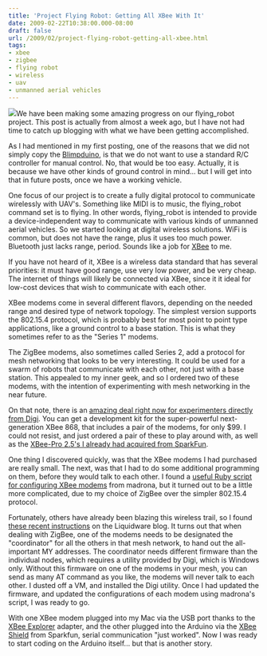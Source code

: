 ```yaml
---
title: 'Project Flying Robot: Getting All XBee With It'
date: 2009-02-22T10:38:00.000-08:00
draft: false
url: /2009/02/project-flying-robot-getting-all-xbee.html
tags: 
- xbee
- zigbee
- flying robot
- wireless
- uav
- unmanned aerial vehicles
---
```


[![](http://4.bp.blogspot.com/_SgxaAaUGqzY/SaGtHgTCZeI/AAAAAAAABto/oQ4rSOtEeZs/s200/IMG_0609.JPG)](http://4.bp.blogspot.com/_SgxaAaUGqzY/SaGtHgTCZeI/AAAAAAAABto/oQ4rSOtEeZs/s1600-h/IMG_0609.JPG)We have been making some amazing progress on our flying\_robot project. This post is actually from almost a week ago, but I have not had time to catch up blogging with what we have been getting accomplished.  
  
As I had mentioned in my first posting, one of the reasons that we did not simply copy the [Blimpduino](http://diydrones.com/profiles/blog/show?id=705844%3ABlogPost%3A44817), is that we do not want to use a standard R/C controller for manual control. No, that would be too easy. Actually, it is because we have other kinds of ground control in mind... but I will get into that in future posts, once we have a working vehicle.  
  
One focus of our project is to create a fully digital protocol to communicate wirelessly with UAV's. Something like MIDI is to music, the flying\_robot command set is to flying. In other words, flying\_robot is intended to provide a device-independent way to communicate with various kinds of unmanned aerial vehicles. So we started looking at digital wireless solutions. WiFi is common, but does not have the range, plus it uses too much power. Bluetooth just lacks range, period. Sounds like a job for [XBee](http://www.digi.com/technology/rf-articles/wireless-zigbee.jsp) to me.  
  
If you have not heard of it, XBee is a wireless data standard that has several priorities: it must have good range, use very low power, and be very cheap. The internet of things will likely be connected via XBee, since it it ideal for low-cost devices that wish to communicate with each other.  
  
XBee modems come in several different flavors, depending on the needed range and desired type of network topology. The simplest version supports the 802.15.4 protocol, which is probably best for most point to point type applications, like a ground control to a base station. This is what they sometimes refer to as the "Series 1" modems.  
  
The ZigBee modems, also sometimes called Series 2, add a protocol for mesh networking that looks to be very interesting. It could be used for a swarm of robots that communicate with each other, not just with a base station. This appealed to my inner geek, and so I ordered two of these modems, with the intention of experimenting with mesh networking in the near future.  
  
On that note, there is an [amazing deal right now for experimenters directly from Digi](http://www.digi.com/products/wireless/point-multipoint/xbee-pro-868.jsp). You can get a development kit for the super-powerful next-generation XBee 868, that includes a pair of the modems, for only $99. I could not resist, and just ordered a pair of these to play around with, as well as the [XBee-Pro 2.5's I already had acquired from SparkFun](http://www.sparkfun.com/commerce/product_info.php?products_id=8768).  
  
One thing I discovered quickly, was that the XBee modems I had purchased are really small. The next, was that I had to do some additional programming on them, before they would talk to each other. I found a [useful Ruby script for configuring XBee modems](http://github.com/madrona/xbee-modem-setup/tree/master) from madrona, but it turned out to be a little more complicated, due to my choice of ZigBee over the simpler 802.15.4 protocol.  
  
Fortunately, others have already been blazing this wireless trail, so I found [these recent instructions](http://antipastohw.blogspot.com/2009/01/xbee-shield-to-xbee-shield.html) on the Liquidware blog. It turns out that when dealing with ZigBee, one of the modems needs to be designated the "coordinator" for all the others in that mesh network, to hand out the all-important MY addresses. The coordinator needs different firmware than the individual nodes, which requires a utility provided by Digi, which is Windows only. Without this firmware on one of the modems in your mesh, you can send as many AT command as you like, the modems will never talk to each other. I dusted off a VM, and installed the Digi utility. Once I had updated the firmware, and updated the configurations of each modem using madrona's script, I was ready to go.  
  
With one XBee modem plugged into my Mac via the USB port thanks to the [XBee Explorer](http://www.sparkfun.com/commerce/product_info.php?products_id=8687) adapter, and the other plugged into the Arduino via the [XBee Shield](http://www.sparkfun.com/commerce/product_info.php?products_id=8471) from Sparkfun, serial communication "just worked". Now I was ready to start coding on the Arduino itself... but that is another story.